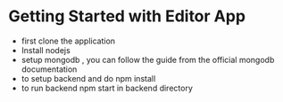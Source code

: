 # Getting Started with Editor App

- first clone the application
- Install nodejs
- setup mongodb , you can follow the guide from the official mongodb documentation
- to setup backend and do npm install
- to run backend npm start in backend directory

